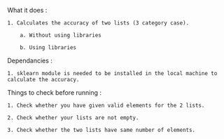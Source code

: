What it does :

    1. Calculates the accuracy of two lists (3 category case).

        a. Without using libraries

        b. Using libraries

Dependancies :

    1. sklearn module is needed to be installed in the local machine to calculate the accuracy.

Things to check before running :

    1. Check whether you have given valid elements for the 2 lists.

    2. Check whether your lists are not empty.

    3. Check whether the two lists have same number of elements.
